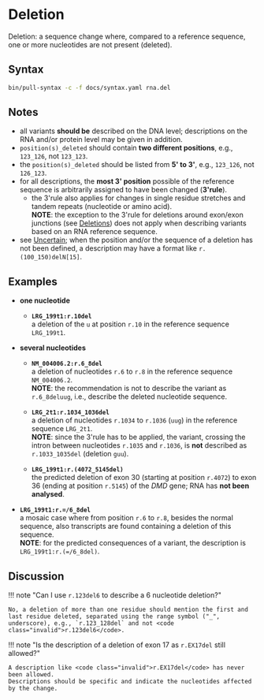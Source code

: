 # Deletion

<!-- ## Definition -->

Deletion: a sequence change where, compared to a reference sequence, one or more nucleotides are not present (deleted).

## Syntax

```sh exec="true"
bin/pull-syntax -c -f docs/syntax.yaml rna.del
```

## Notes

- all variants **should be** described on the DNA level; descriptions on the RNA and/or protein level may be given in addition.
- `position(s)_deleted` should contain **two different positions**, e.g., `123_126`, not `123_123`.
- the `position(s)_deleted` should be listed from **5' to 3'**, e.g., `123_126`, not `126_123`.
- for all descriptions, the **most 3' position** possible of the reference sequence is arbitrarily assigned to have been changed (**3'rule**).
    - the 3'rule also applies for changes in single residue stretches and tandem repeats (nucleotide or amino acid).<br>
      **NOTE**: the exception to the 3'rule for deletions around exon/exon junctions (see [Deletions](../DNA/deletion.md)) does not apply when describing variants based on an RNA reference sequence.
- see [Uncertain](../uncertain.md); when the position and/or the sequence of a deletion has not been defined, a description may have a format like `r.(100_150)delN[15]`.

## Examples

- **one nucleotide**
    - **`LRG_199t1:r.10del`**<br>
      a deletion of the `u` at position `r.10` in the reference sequence `LRG_199t1`.

- **several nucleotides**
    - **`NM_004006.2:r.6_8del`**<br>
      a deletion of nucleotides `r.6` to `r.8` in the reference sequence `NM_004006.2`.<br>
      **NOTE**: the recommendation is not to describe the variant as <code class="invalid">r.6_8deluug</code>, i.e., describe the deleted nucleotide sequence.

    - **`LRG_2t1:r.1034_1036del`**<br>
      a deletion of nucleotides `r.1034` to `r.1036` (`uug`) in the reference sequence `LRG_2t1`.<br>
      **NOTE**: since the 3'rule has to be applied, the variant, crossing the intron between nucleotides `r.1035` and `r.1036`, is **not** described as <code class="invalid">r.1033_1035del</code> (deletion `guu`).

    - **`LRG_199t1:r.(4072_5145del)`**<br>
      the predicted deletion of exon 30 (starting at position `r.4072`) to exon 36 (ending at position `r.5145`) of the _DMD_ gene; RNA has **not been analysed**.

- **`LRG_199t1:r.=/6_8del`**<br>
  a mosaic case where from position `r.6` to `r.8`, besides the normal sequence, also transcripts are found containing a deletion of this sequence.<br>
  **NOTE**: for the predicted consequences of a variant, the description is `LRG_199t1:r.(=/6_8del)`.

## Discussion

!!! note "Can I use <code class="invalid">r.123del6</code> to describe a 6 nucleotide deletion?"

    No, a deletion of more than one residue should mention the first and last residue deleted, separated using the range symbol ("_", underscore), e.g., `r.123_128del` and not <code class="invalid">r.123del6</code>.

!!! note "Is the description of a deletion of exon 17 as <code class="invalid">r.EX17del</code> still allowed?"

    A description like <code class="invalid">r.EX17del</code> has never been allowed.
    Descriptions should be specific and indicate the nucleotides affected by the change.
